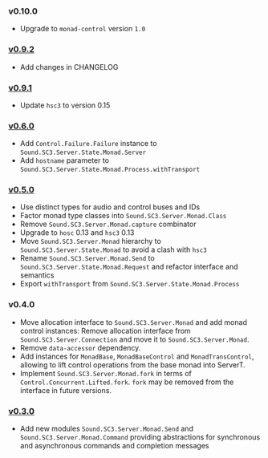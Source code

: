 ### v0.10.0

* Upgrade to `monad-control` version `1.0`

### [v0.9.2](https://github.com/kaoskorobase/hsc3-server/tree/v0.9.2)

* Add changes in CHANGELOG

### [v0.9.1](https://github.com/kaoskorobase/hsc3-server/tree/v0.9.1)

* Update `hsc3` to version 0.15

### [v0.6.0](https://github.com/kaoskorobase/hsc3-server/tree/v0.6.0)

* Add `Control.Failure.Failure` instance to `Sound.SC3.Server.State.Monad.Server`
* Add `hostname` parameter to `Sound.SC3.Server.State.Monad.Process.withTransport`

### [v0.5.0](https://github.com/kaoskorobase/hsc3-server/tree/v0.5.0)

* Use distinct types for audio and control buses and IDs
* Factor monad type classes into `Sound.SC3.Server.Monad.Class`
* Remove `Sound.SC3.Server.Monad.capture` combinator
* Upgrade to `hosc` 0.13 and `hsc3` 0.13
* Move `Sound.SC3.Server.Monad` hierarchy to `Sound.SC3.Server.State.Monad` to avoid a clash with `hsc3`
* Rename `Sound.SC3.Server.Monad.Send` to `Sound.SC3.Server.State.Monad.Request` and refactor interface and semantics
* Export `withTransport` from `Sound.SC3.Server.State.Monad.Process`

### v0.4.0

* Move allocation interface to `Sound.SC3.Server.Monad` and add monad control
  instances: Remove allocation interface from `Sound.SC3.Server.Connection` and
  move it to `Sound.SC3.Server.Monad`.
* Remove `data-accessor` dependency.
* Add instances for `MonadBase`, `MonadBaseControl` and `MonadTransControl`,
  allowing to lift control operations from the base monad into ServerT.
* Implement `Sound.SC3.Server.Monad.fork` in terms of
  `Control.Concurrent.Lifted.fork`. `fork` may be removed from the interface in
  future versions.

### [v0.3.0](https://github.com/kaoskorobase/hsc3-server/tree/v0.3.0)

* Add new modules `Sound.SC3.Server.Monad.Send` and `Sound.SC3.Server.Monad.Command` providing abstractions for synchronous and asynchronous commands and completion messages
